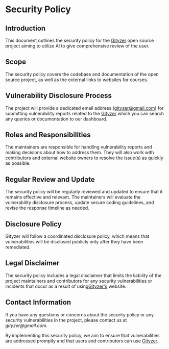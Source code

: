 # Security Policy

## Introduction

This document outlines the security policy for the [Gityzer](https://gityzer.vercel.app/) open source project aiming to utilize AI to give comprehensive review of the user.

## Scope

The security policy covers the codebase and documentation of the open source project, as well as the external links to websites for courses.

## Vulnerability Disclosure Process

The project will provide a dedicated email address (gityzer@gmail.com) for submitting vulnerability reports related to the [Gityzer](https://gityzer.vercel.app/) which you can search any queries or documentation to our dashboard. 

## Roles and Responsibilities

The maintainers are responsible for handling vulnerability reports and making decisions about how to address them. They will also work with contributors and external website owners to resolve the issue(s) as quickly as possible.

## Regular Review and Update

The security policy will be regularly reviewed and updated to ensure that it remains effective and relevant. The maintainers will evaluate the vulnerability disclosure process, update secure coding guidelines, and revise the response timeline as needed.

## Disclosure Policy

Gityzer will follow a coordinated disclosure policy, which means that vulnerabilities will be disclosed publicly only after they have been remediated.

## Legal Disclaimer

The security policy includes a legal disclaimer that limits the liability of the project maintainers and contributors for any security vulnerabilities or incidents that occur as a result of using[Gityzer's](https://gityzer.vercel.app/) website.

## Contact Information

If you have any questions or concerns about the security policy or any security vulnerabilities in the project, please contact us at _gityzer@gmail.com_.

By implementing this security policy, we aim to ensure that vulnerabilities are addressed promptly and that users and contributors can use [Gityzer](https://gityzer.vercel.app/).
